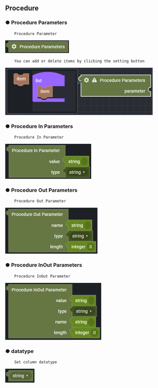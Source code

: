 ## Procedure

### ● Procedure Parameters

        Procedure Parameter

![](../../../../img/assets/image%20%28234%29.png)

        You can add or delete items by clicking the setting button

![](../../../../img/assets/image%20%28235%29.png)

### ● Procedure In Parameters

        Procedure In Parameter

![](../../../../img/assets/image%20%28232%29.png)

### ● Procedure Out Parameters

        Procedure Out Parameter

![](../../../../img/assets/image%20%28261%29.png)

### ● Procedure InOut Parameters

        Procedure InOut Parameter

![](../../../../img/assets/image%20%28240%29.png)

### ● datatype

        Set column datatype

![type : string, integer, boolean, null, cursor](../../../../img/assets/image%20%28256%29.png)
